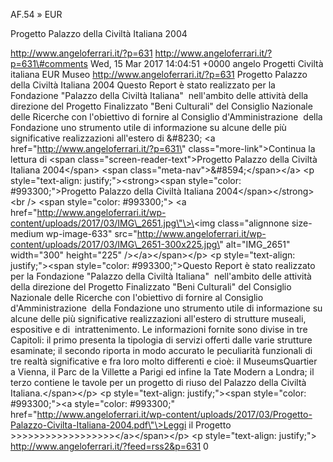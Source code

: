 AF.54 » EUR

Progetto Palazzo della Civiltà Italiana 2004

http://www.angeloferrari.it/?p=631 http://www.angeloferrari.it/?p=631\#comments Wed, 15 Mar 2017 14:04:51 +0000 angelo Progetti Civiltà italiana EUR Museo http://www.angeloferrari.it/?p=631 Progetto Palazzo della Civiltà Italiana 2004 Questo Report è stato realizzato per la Fondazione "Palazzo della Civiltà Italiana"  nell'ambito delle attività della direzione del Progetto Finalizzato "Beni Culturali" del Consiglio Nazionale delle Ricerche con l'obiettivo di fornire al Consiglio d'Amministrazione  della Fondazione uno strumento utile di informazione su alcune delle più significative realizzazioni all'estero di &\#8230; \<a href=\"http://www.angeloferrari.it/?p=631\" class=\"more-link\"\>Continua la lettura di \<span class=\"screen-reader-text\"\>Progetto Palazzo della Civiltà Italiana 2004\</span\> \<span class=\"meta-nav\"\>&\#8594;\</span\>\</a\> \<p style=\"text-align: justify;\"\>\<strong\>\<span style=\"color: \#993300;\"\>Progetto Palazzo della Civiltà Italiana 2004\</span\>\</strong\>\<br /\> \<span style=\"color: \#993300;\"\> \<a href=\"http://www.angeloferrari.it/wp-content/uploads/2017/03/IMG\_2651.jpg\"\>\<img class=\"alignnone size-medium wp-image-633\" src=\"http://www.angeloferrari.it/wp-content/uploads/2017/03/IMG\_2651-300x225.jpg\" alt=\"IMG\_2651\" width=\"300\" height=\"225\" /\>\</a\>\</span\>\</p\> \<p style=\"text-align: justify;\"\>\<span style=\"color: \#993300;\"\>Questo Report è stato realizzato per la Fondazione "Palazzo della Civiltà Italiana"  nell'ambito delle attività della direzione del Progetto Finalizzato "Beni Culturali" del Consiglio Nazionale delle Ricerche con l'obiettivo di fornire al Consiglio d'Amministrazione  della Fondazione uno strumento utile di informazione su alcune delle più significative realizzazioni all'estero di strutture museali, espositive e di  intrattenimento. Le informazioni fornite sono divise in tre Capitoli: il primo presenta la tipologia di servizi offerti dalle varie strutture esaminate; il secondo riporta in modo accurato le peculiarità funzionali di tre realtà significative e fra loro molto differenti e cioè: il MuseumsQuartier   a Vienna, il Parc de la Villette a Parigi ed infine la Tate Modern a Londra; il terzo contiene le tavole per un progetto di riuso del Palazzo della Civiltà Italiana.\</span\>\</p\> \<p style=\"text-align: justify;\"\>\<span style=\"color: \#993300;\"\>\<a style=\"color: \#993300;\" href=\"http://www.angeloferrari.it/wp-content/uploads/2017/03/Progetto-Palazzo-Civilta-Italiana-2004.pdf\"\>Leggi il Progetto &gt;&gt;&gt;&gt;&gt;&gt;&gt;&gt;&gt;&gt;&gt;&gt;&gt;&gt;&gt;&gt;&gt;&gt;\</a\>\</span\>\</p\> \<p style=\"text-align: justify;\"\> http://www.angeloferrari.it/?feed=rss2&p=631 0
